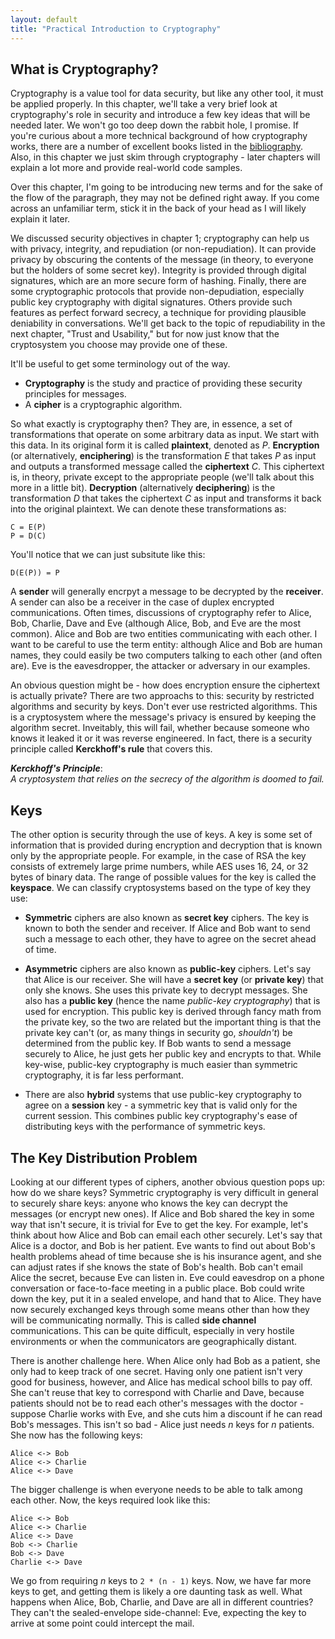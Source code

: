 ```yaml
---
layout: default
title: "Practical Introduction to Cryptography"
---
```


<!-- rewrite of chapter 2, started on the flight from Amsterdam back to
     Africa. 

     Notes:
	* what it does
	* what it doesn't do
	* keys
	  * something you know, have, are
	* padding
	* hashes

-->

## What is Cryptography?
Cryptography is a value tool for data security, but like any other tool, it must
be applied properly. In this chapter, we'll take a very brief look at
cryptography's role in security and introduce a few key ideas that will be needed
later. We won't go too deep down the rabbit hole, I promise. If you're curious
about a more technical background of how cryptography works, there are a number
of excellent books listed in the [bibliography](/book/bibliography). Also, in
this chapter we just skim through cryptography - later chapters will explain a
lot more and provide real-world code samples.

Over this chapter, I'm going to be introducing new terms and for the sake
of the flow of the paragraph, they may not be defined right away. If you come
across an unfamiliar term, stick it in the back of your head as I will likely
explain it later.

We discussed security objectives in chapter 1; cryptography can help us with
privacy, integrity, and repudiation (or non-repudiation). It can provide
privacy by obscuring the contents of the message (in theory, to everyone but
the holders of some secret key). Integrity is provided through digital 
signatures, which are an more secure form of hashing. Finally, there are some
cryptographic protocols that provide non-depudiation, especially public key
cryptography with digital signatures. Others provide such features as
perfect forward secrecy, a technique for providing plausible deniability in
conversations. We'll get back to the topic of repudiability in the next chapter,
"Trust and Usability," but for now just know that the cryptosystem you choose
may provide one of these. 

It'll be useful to get some terminology out of the way.

* **Cryptography** is the study and practice of providing these security
principles for messages.
* A **cipher** is a cryptographic algorithm.

So what exactly is cryptography then? They are, in essence, a set of 
transformations that operate on some arbitrary data as input. We start with this
data. In its original form it is called **plaintext**, denoted as *P*. 
**Encryption** (or alternatively, **enciphering**) is the transformation *E*
that takes *P* as input and outputs a transformed message called the 
**ciphertext** *C*. This ciphertext is, in theory, private except to the 
appropriate people (we'll talk about this more in a little bit). **Decryption**
(alternatively **deciphering**) is the transformation *D* that takes the ciphertext
*C* as input and transforms it back into the original plaintext. We can denote 
these transformations as:

    C = E(P)
    P = D(C)

You'll notice that we can just subsitute like this:

    D(E(P)) = P

A **sender** will generally encrpyt a message to be decrypted by the
**receiver**. A sender can also be a receiver in the case of duplex 
encrypted communications. Often times, discussions of cryptography refer to
Alice, Bob, Charlie, Dave and Eve (although Alice, Bob, and Eve are the most
common). Alice and Bob are two entities communicating with each other. I want
to be careful to use the term entity: although Alice and Bob are human
names, they could easily be two computers talking to each other (and often are).
Eve is the eavesdropper, the attacker or adversary in our examples. 

An obvious question might be - how does encryption ensure the ciphertext is
actually private? There are two approachs to this: security by restricted
algorithms and security by keys. Don't ever use restricted algorithms. This
is a cryptosystem where the message's privacy is ensured by keeping the
algorithm secret. Inveitably, this will fail, whether because someone who
knows it leaked it or it was reverse engineered. In fact, there is a security
principle called **Kerckhoff's rule** that covers this.

***Kerckhoff's Principle***:<br />
*A cryptosystem that relies on the secrecy of the algorithm is doomed to fail.*

## Keys

The other option is security through the use of keys. A key is some set of 
information that is provided during encryption and decryption that is known 
only by the appropriate people. For example, in the case of RSA the key consists
of extremely large prime numbers, while AES uses 16, 24, or 32 bytes of binary 
data. The range of possible values for the key is called the **keyspace**. We 
can classify cryptosystems based on the type of key they use:

* **Symmetric** ciphers are also known as **secret key** ciphers. The key is
known to both the sender and receiver. If Alice and Bob want to send such a
message to each other, they have to agree on the secret ahead of time.

* **Asymmetric** ciphers are also known as **public-key** ciphers. Let's say
that Alice is our receiver. She will have a **secret key** (or **private key**)
that only she knows. She uses this private key to decrypt messages. She also
has a **public key** (hence the name *public-key cryptography*) that is used
for encryption. This public key is derived through fancy math from the private
key, so the two are related but the important thing is that the private key
can't (or, as many things in security go, *shouldn't*) be determined from the
public key. If Bob wants to send a message securely to Alice, he just gets her
public key and encrypts to that. While key-wise, public-key cryptography is much
easier than symmetric cryptography, it is far less performant.

* There are also **hybrid** systems that use public-key cryptography to agree
on a **session** key - a symmetric key that is valid only for the current
session. This combines public key cryptography's ease of distributing keys with
the performance of symmetric keys.

## The Key Distribution Problem
Looking at our different types of ciphers, another obvious question pops up:
how do we share keys? Symmetric cryptography is very difficult in general to 
securely share keys: anyone who knows the key can decrypt the messages (or
encrypt new ones). If Alice and Bob shared the key in some way that isn't 
secure, it is trivial for Eve to get the key. For example, let's think about how
Alice and Bob can email each other securely. Let's say that Alice is a doctor,
and Bob is her patient. Eve wants to find out about Bob's health problems ahead
of time because she is his insurance agent, and she can adjust rates if she
knows the state of Bob's health. Bob can't email Alice the secret, because Eve
can listen in. Eve could eavesdrop on a phone conversation or face-to-face meeting
in a public place. Bob could write down the key, put it in a sealed envelope,
and hand that to Alice. They have now securely exchanged keys through some means
other than how they will be communicating normally. This is called **side 
channel** communications. This can be quite difficult, especially in very hostile
environments or when the communicators are geographically distant.

There is another challenge here. When Alice only had Bob as a patient, she only
had to keep track of one secret. Having only one patient isn't very good for
business, however, and Alice has medical school bills to pay off. She can't reuse
that key to correspond with Charlie and Dave, because patients should not be
to read each other's messages with the doctor - suppose Charlie works with Eve,
and she cuts him a discount if he can read Bob's messages. This isn't so bad -
Alice just needs *n* keys for *n* patients. She now has the following keys:

    Alice <-> Bob
    Alice <-> Charlie
    Alice <-> Dave

The bigger challenge is when everyone needs to be able to talk among each other.
Now, the keys required look like this:

    Alice <-> Bob
    Alice <-> Charlie
    Alice <-> Dave
    Bob <-> Charlie
    Bob <-> Dave
    Charlie <-> Dave

We go from requiring *n* keys to `2 * (n - 1)` keys. Now, we have far more keys
to get, and getting them is likely a ore daunting task as well. What happens
when Alice, Bob, Charlie, and Dave are all in different countries? They can't
the sealed-envelope side-channel: Eve, expecting the key to arrive at some point
could intercept the mail.
